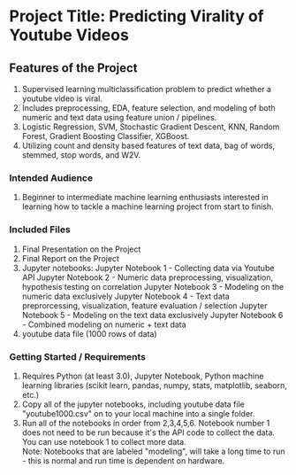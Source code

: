 # Project Title:  Predicting Virality of Youtube Videos 

## Features of the Project
1. Supervised learning multiclassification problem to predict whether a youtube video is viral.
2. Includes preprocessing, EDA, feature selection, and modeling of both numeric and text data using feature union / pipelines.
3. Logistic Regression, SVM, Stochastic Gradient Descent, KNN, Random Forest, Gradient Boosting Classifier, XGBoost.
4. Utilizing count and density based features of text data, bag of words, stemmed, stop words, and W2V.


### Intended Audience
1. Beginner to intermediate machine learning enthusiasts interested in learning how to tackle a machine learning project from start to finish.  

### Included Files
1. Final Presentation on the Project
2. Final Report on the Project
3. Jupyter notebooks:
    Jupyter Notebook 1 - Collecting data via Youtube API
    Jupyter Notebook 2 - Numeric data preprocessing, visualization, hypothesis testing on correlation
    Jupyter Notebook 3 - Modeling on the numeric data exclusively
    Jupyter Notebook 4 - Text data preprorcessing, visualization, feature evaluation / selection
    Jupyter Notebook 5 - Modeling on the text data exclusively
    Jupyter Notebook 6 - Combined modeling on numeric + text data
4. youtube data file (1000 rows of data) 

### Getting Started / Requirements
1. Requires Python (at least 3.0), Jupyter Notebook, Python machine learning libraries (scikit learn, pandas, numpy, stats, matplotlib, seaborn, etc.) 
2. Copy all of the jupyter notebooks, including youtube data file "youtube1000.csv" on to your local machine into a single folder.
3. Run all of the notebooks in order from 2,3,4,5,6.  Notebook number 1 does not need to be run because it's the API code to collect the data.  You can use notebook 1 to collect more data.  
Note: Notebooks that are labeled "modeling", will take a long time to run - this is normal and run time is dependent on hardware. 

